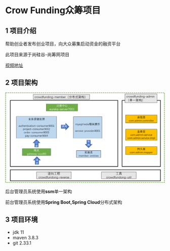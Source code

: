 # Crow Funding众筹项目

## 1 项目介绍

帮助创业者发布创业项目，向大众募集启动资金的融资平台

此项目来源于尚硅谷-尚筹网项目

[视频地址](https://www.bilibili.com/video/BV1bE411T7oZ)

## 2 项目架构

![](./img/001.png)

后台管理员系统使用**ssm**单一架构

前台管理员系统使用**Spring Boot,Spring Cloud**分布式架构

## 3 项目环境

- jdk 11
- maven 3.8.3
- git 2.33.1
